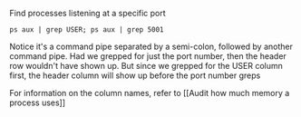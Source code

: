 Find processes listening at a specific port
```
ps aux | grep USER; ps aux | grep 5001
```

Notice it's a command pipe separated by a semi-colon, followed by another command pipe. Had we grepped for just the port number, then the header row wouldn't have shown up. But since we grepped for the USER column first, the header column will show up before the port number greps

For information on the column names, refer to [[Audit how much memory a process uses]]